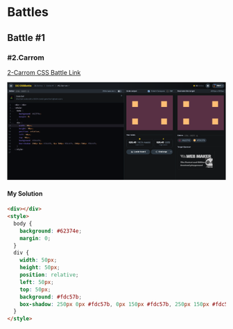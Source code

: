 # Battles

## Battle #1

### #2.Carrom

[2-Carrom CSS Battle Link](https://cssbattle.dev/play/1)

![my solution](../images/2-carrom.png)

#### My Solution

```html
<div></div>
<style>
  body {
    background: #62374e;
    margin: 0;
  }
  div {
    width: 50px;
    height: 50px;
    position: relative;
    left: 50px;
    top: 50px;
    background: #fdc57b;
    box-shadow: 250px 0px #fdc57b, 0px 150px #fdc57b, 250px 150px #fdc57b;
  }
</style>
```
